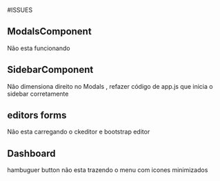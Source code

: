 #ISSUES

## ModalsComponent

Não esta funcionando


## SidebarComponent

Não dimensiona direito no Modals , refazer código de app.js que inicia o sidebar corretamente


## editors forms

Não esta carregando o ckeditor e bootstrap editor


## Dashboard

hambuguer button não esta trazendo o menu com icones minimizados
